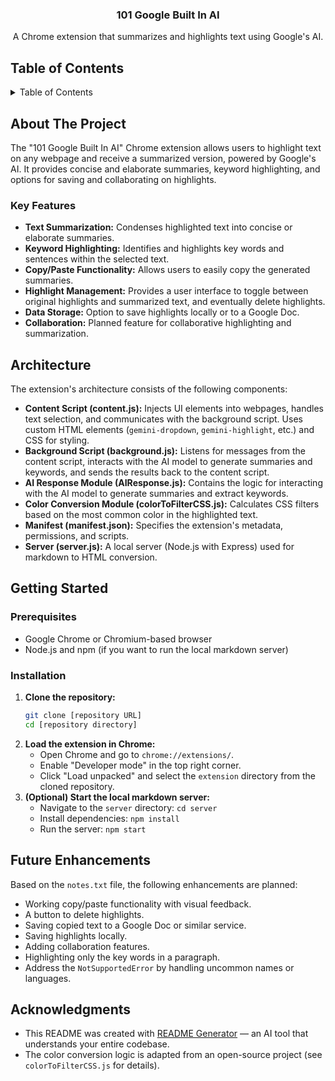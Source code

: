 <div align="center">
  
<h3 align="center">101 Google Built In AI</h3>

  <p align="center">
    A Chrome extension that summarizes and highlights text using Google's AI.
    <br />
     <a href="#"></a>
  </p>
</div>

## Table of Contents

<details>
  <summary>Table of Contents</summary>
  <ol>
    <li>
      <a href="#about-the-project">About The Project</a>
      <ul>
        <li><a href="#key-features">Key Features</a></li>
      </ul>
    </li>
    <li><a href="#architecture">Architecture</a></li>
    <li>
      <a href="#getting-started">Getting Started</a>
      <ul>
        <li><a href="#prerequisites">Prerequisites</a></li>
        <li><a href="#installation">Installation</a></li>
      </ul>
    </li>
    <li><a href="#future-enhancements">Future Enhancements</a></li>
    <li><a href="#acknowledgments">Acknowledgments</a></li>
  </ol>
</details>

## About The Project

The "101 Google Built In AI" Chrome extension allows users to highlight text on any webpage and receive a summarized version, powered by Google's AI. It provides concise and elaborate summaries, keyword highlighting, and options for saving and collaborating on highlights.

### Key Features

- **Text Summarization:** Condenses highlighted text into concise or elaborate summaries.
- **Keyword Highlighting:** Identifies and highlights key words and sentences within the selected text.
- **Copy/Paste Functionality:** Allows users to easily copy the generated summaries.
- **Highlight Management:** Provides a user interface to toggle between original highlights and summarized text, and eventually delete highlights.
- **Data Storage:** Option to save highlights locally or to a Google Doc.
- **Collaboration:** Planned feature for collaborative highlighting and summarization.

## Architecture

The extension's architecture consists of the following components:

- **Content Script (content.js):** Injects UI elements into webpages, handles text selection, and communicates with the background script.  Uses custom HTML elements (`gemini-dropdown`, `gemini-highlight`, etc.) and CSS for styling.
- **Background Script (background.js):** Listens for messages from the content script, interacts with the AI model to generate summaries and keywords, and sends the results back to the content script.
- **AI Response Module (AIResponse.js):** Contains the logic for interacting with the AI model to generate summaries and extract keywords.
- **Color Conversion Module (colorToFilterCSS.js):**  Calculates CSS filters based on the most common color in the highlighted text.
- **Manifest (manifest.json):**  Specifies the extension's metadata, permissions, and scripts.
- **Server (server.js):** A local server (Node.js with Express) used for markdown to HTML conversion.

## Getting Started

### Prerequisites

- Google Chrome or Chromium-based browser
- Node.js and npm (if you want to run the local markdown server)

### Installation

1.  **Clone the repository:**
    ```sh
    git clone [repository URL]
    cd [repository directory]
    ```
2.  **Load the extension in Chrome:**
    *   Open Chrome and go to `chrome://extensions/`.
    *   Enable "Developer mode" in the top right corner.
    *   Click "Load unpacked" and select the `extension` directory from the cloned repository.
3.  **(Optional) Start the local markdown server:**
    *   Navigate to the `server` directory: `cd server`
    *   Install dependencies: `npm install`
    *   Run the server: `npm start`

## Future Enhancements

Based on the `notes.txt` file, the following enhancements are planned:

*   Working copy/paste functionality with visual feedback.
*   A button to delete highlights.
*   Saving copied text to a Google Doc or similar service.
*   Saving highlights locally.
*   Adding collaboration features.
*   Highlighting only the key words in a paragraph.
*   Address the `NotSupportedError` by handling uncommon names or languages.

## Acknowledgments

- This README was created with [README Generator](https://github.com/owengretzinger/readme-generator) — an AI tool that understands your entire codebase.
- The color conversion logic is adapted from an open-source project (see `colorToFilterCSS.js` for details).
